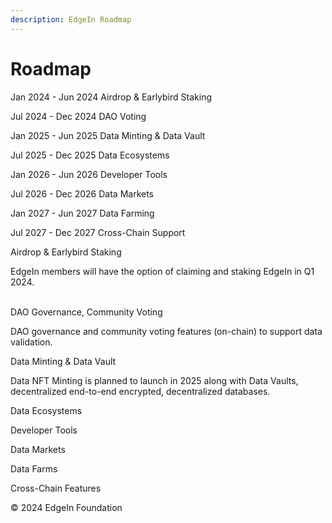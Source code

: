 ```yaml
---
description: EdgeIn Roadmap
---
```


# Roadmap

Jan 2024 - Jun 2024                                                           Airdrop & Earlybird Staking

Jul 2024 - Dec 2024                                                           DAO Voting

Jan 2025 - Jun 2025                                                           Data Minting & Data Vault

Jul 2025 - Dec 2025                                                            Data Ecosystems

Jan 2026 - Jun 2026                                                           Developer Tools

Jul 2026 - Dec 2026                                                            Data Markets

Jan 2027 - Jun 2027                                                            Data Farming

Jul 2027 - Dec 2027                                                            Cross-Chain Support



Airdrop & Earlybird Staking

EdgeIn members will have the option of claiming and staking EdgeIn in Q1 2024.

\
DAO Governance, Community Voting

DAO governance and community voting features (on-chain) to support data validation.

Data Minting & Data Vault

Data NFT Minting is planned to launch in 2025 along with Data Vaults, decentralized end-to-end encrypted, decentralized databases.

Data Ecosystems



Developer Tools



Data Markets



Data Farms



Cross-Chain Features





© 2024 EdgeIn Foundation
